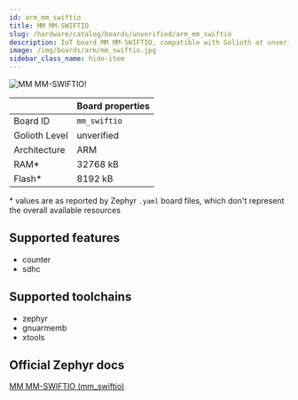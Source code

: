 ```yaml
---
id: arm_mm_swiftio
title: MM MM-SWIFTIO
slug: /hardware/catalog/boards/unverified/arm_mm_swiftio
description: IoT board MM MM-SWIFTIO, compatible with Golioth at unverified level.
image: /img/boards/arm/mm_swiftio.jpg
sidebar_class_name: hide-item
---
```


[//]: # (This is an auto-generated file, do not edit! Changes to it will be lost upon re-generation)

![MM MM-SWIFTIO!](/img/boards/arm/mm_swiftio.jpg "MM MM-SWIFTIO")

|                | Board properties     |
| -------------  | -------------------- |
| Board ID       | `mm_swiftio` |
| Golioth Level  | unverified       |
| Architecture   | ARM |
| RAM*           | 32768 kB |
| Flash*         | 8192 kB |

\* values are as reported by Zephyr `.yaml` board files, which don't represent the overall available resources



## Supported features

* counter
* sdhc

## Supported toolchains

* zephyr
* gnuarmemb
* xtools

## Official Zephyr docs

[MM MM-SWIFTIO (mm_swiftio)](https://docs.zephyrproject.org/latest/boards/arm/mm_swiftio/doc/index.html)
